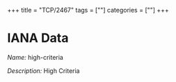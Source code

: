 +++
title = "TCP/2467"
tags = [""]
categories = [""]
+++

# IANA Data

_Name:_ high-criteria

_Description:_ High Criteria

